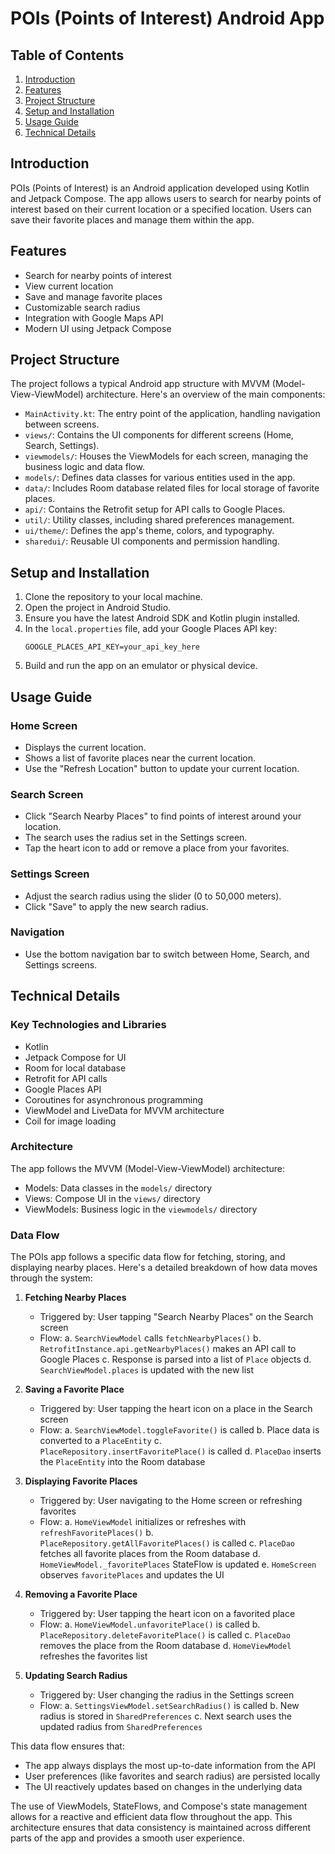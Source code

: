 # POIs (Points of Interest) Android App

## Table of Contents
1. [Introduction](#introduction)
2. [Features](#features)
3. [Project Structure](#project-structure)
4. [Setup and Installation](#setup-and-installation)
5. [Usage Guide](#usage-guide)
6. [Technical Details](#technical-details)


## Introduction

POIs (Points of Interest) is an Android application developed using Kotlin and Jetpack Compose. The app allows users to search for nearby points of interest based on their current location or a specified location. Users can save their favorite places and manage them within the app.

## Features

- Search for nearby points of interest
- View current location
- Save and manage favorite places
- Customizable search radius
- Integration with Google Maps API
- Modern UI using Jetpack Compose

## Project Structure

The project follows a typical Android app structure with MVVM (Model-View-ViewModel) architecture. Here's an overview of the main components:

- `MainActivity.kt`: The entry point of the application, handling navigation between screens.
- `views/`: Contains the UI components for different screens (Home, Search, Settings).
- `viewmodels/`: Houses the ViewModels for each screen, managing the business logic and data flow.
- `models/`: Defines data classes for various entities used in the app.
- `data/`: Includes Room database related files for local storage of favorite places.
- `api/`: Contains the Retrofit setup for API calls to Google Places.
- `util/`: Utility classes, including shared preferences management.
- `ui/theme/`: Defines the app's theme, colors, and typography.
- `sharedui/`: Reusable UI components and permission handling.

## Setup and Installation

1. Clone the repository to your local machine.
2. Open the project in Android Studio.
3. Ensure you have the latest Android SDK and Kotlin plugin installed.
4. In the `local.properties` file, add your Google Places API key:
   ```
   GOOGLE_PLACES_API_KEY=your_api_key_here
   ```
5. Build and run the app on an emulator or physical device.

## Usage Guide

### Home Screen
- Displays the current location.
- Shows a list of favorite places near the current location.
- Use the "Refresh Location" button to update your current location.

### Search Screen
- Click "Search Nearby Places" to find points of interest around your location.
- The search uses the radius set in the Settings screen.
- Tap the heart icon to add or remove a place from your favorites.

### Settings Screen
- Adjust the search radius using the slider (0 to 50,000 meters).
- Click "Save" to apply the new search radius.

### Navigation
- Use the bottom navigation bar to switch between Home, Search, and Settings screens.

## Technical Details

### Key Technologies and Libraries
- Kotlin
- Jetpack Compose for UI
- Room for local database
- Retrofit for API calls
- Google Places API
- Coroutines for asynchronous programming
- ViewModel and LiveData for MVVM architecture
- Coil for image loading

### Architecture
The app follows the MVVM (Model-View-ViewModel) architecture:
- Models: Data classes in the `models/` directory
- Views: Compose UI in the `views/` directory
- ViewModels: Business logic in the `viewmodels/` directory

### Data Flow

The POIs app follows a specific data flow for fetching, storing, and displaying nearby places. Here's a detailed breakdown of how data moves through the system:

1. **Fetching Nearby Places**
   - Triggered by: User tapping "Search Nearby Places" on the Search screen
   - Flow:
     a. `SearchViewModel` calls `fetchNearbyPlaces()`
     b. `RetrofitInstance.api.getNearbyPlaces()` makes an API call to Google Places
     c. Response is parsed into a list of `Place` objects
     d. `SearchViewModel.places` is updated with the new list

2. **Saving a Favorite Place**
   - Triggered by: User tapping the heart icon on a place in the Search screen
   - Flow:
     a. `SearchViewModel.toggleFavorite()` is called
     b. Place data is converted to a `PlaceEntity`
     c. `PlaceRepository.insertFavoritePlace()` is called
     d. `PlaceDao` inserts the `PlaceEntity` into the Room database

3. **Displaying Favorite Places**
   - Triggered by: User navigating to the Home screen or refreshing favorites
   - Flow:
     a. `HomeViewModel` initializes or refreshes with `refreshFavoritePlaces()`
     b. `PlaceRepository.getAllFavoritePlaces()` is called
     c. `PlaceDao` fetches all favorite places from the Room database
     d. `HomeViewModel._favoritePlaces` StateFlow is updated
     e. `HomeScreen` observes `favoritePlaces` and updates the UI

4. **Removing a Favorite Place**
   - Triggered by: User tapping the heart icon on a favorited place
   - Flow:
     a. `HomeViewModel.unfavoritePlace()` is called
     b. `PlaceRepository.deleteFavoritePlace()` is called
     c. `PlaceDao` removes the place from the Room database
     d. `HomeViewModel` refreshes the favorites list

5. **Updating Search Radius**
   - Triggered by: User changing the radius in the Settings screen
   - Flow:
     a. `SettingsViewModel.setSearchRadius()` is called
     b. New radius is stored in `SharedPreferences`
     c. Next search uses the updated radius from `SharedPreferences`

This data flow ensures that:
- The app always displays the most up-to-date information from the API
- User preferences (like favorites and search radius) are persisted locally
- The UI reactively updates based on changes in the underlying data

The use of ViewModels, StateFlows, and Compose's state management allows for a reactive and efficient data flow throughout the app. This architecture ensures that data consistency is maintained across different parts of the app and provides a smooth user experience.
